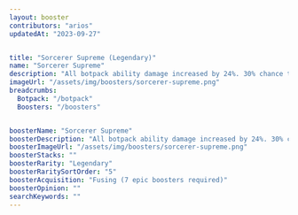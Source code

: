 ```yaml
---
layout: booster
contributors: "arios"
updatedAt: "2023-09-27"


title: "Sorcerer Supreme (Legendary)"
name: "Sorcerer Supreme"
description: "All botpack ability damage increased by 24%. 30% chance to gain 1 botpack power when using a botpack ability"
imageUrl: "/assets/img/boosters/sorcerer-supreme.png"
breadcrumbs:
  Botpack: "/botpack"
  Boosters: "/boosters"


boosterName: "Sorcerer Supreme"
boosterDescription: "All botpack ability damage increased by 24%. 30% chance to gain 1 botpack power when using a botpack ability"
boosterImageUrl: "/assets/img/boosters/sorcerer-supreme.png"
boosterStacks: ""
boosterRarity: "Legendary"
boosterRaritySortOrder: "5"
boosterAcquisition: "Fusing (7 epic boosters required)"
boosterOpinion: ""
searchKeywords: ""
---
```


